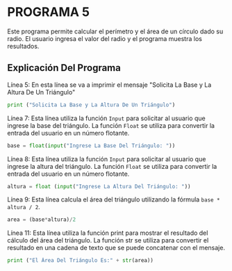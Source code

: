 # PROGRAMA 5 
Este programa permite calcular el perímetro y el área de un círculo dado su radio. El usuario ingresa el valor del radio y el programa muestra los resultados.

## Explicación Del Programa
Línea 5: En esta línea se va a imprimir el mensaje "Solicita La Base y La Altura De Un Triángulo"

```python
print ("Solicita La Base y La Altura De Un Triángulo")
```

Línea 7: Esta línea utiliza la función `Input` para solicitar al usuario que ingrese la base del triángulo. La función `Float` se utiliza para convertir la entrada del usuario en un número flotante.

```python
base = float(input("Ingrese La Base Del Triángulo: "))
```

Línea 8: Esta línea utiliza la función `Input` para solicitar al usuario que ingrese la altura del triángulo. La función `Float` se utiliza para convertir la entrada del usuario en un número flotante.

```python
altura = float (input("Ingrese La Altura Del Triángulo: "))
```

Línea 9: Esta línea calcula el área del triángulo utilizando la fórmula `base * altura / 2`.

```python
area = (base*altura)/2
```

Línea 11: Esta línea utiliza la función print para mostrar el resultado del cálculo del área del triángulo. La función str se utiliza para convertir el resultado en una cadena de texto que se puede concatenar con el mensaje.

```python
print ("El Área Del Triángulo Es:" + str(area))
```

